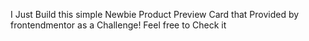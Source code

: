 I Just Build this simple Newbie Product Preview Card that Provided by frontendmentor as a Challenge!
Feel free to Check it 
